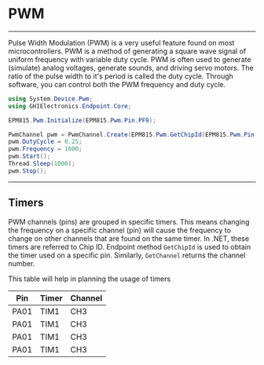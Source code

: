 # PWM
---
Pulse Width Modulation (PWM) is a very useful feature found on most microcontrollers. PWM is a method of generating a square wave signal of uniform frequency with variable duty cycle. PWM is often used to generate (simulate) analog voltages, generate sounds, and driving servo motors. The ratio of the pulse width to it's period is called the duty cycle. Through software, you can control both the PWM frequency and duty cycle.

```cs
using System.Device.Pwm;
using GHIElectronics.Endpoint.Core;

EPM815.Pwm.Initialize(EPM815.Pwm.Pin.PF9);

PwmChannel pwm = PwmChannel.Create(EPM815.Pwm.GetChipId(EPM815.Pwm.Pin.PF9), EPM815.Pwm.GetChannelId(EPM815.Pwm.Pin.PF9));
pwm.DutyCycle = 0.25;
pwm.Frequency = 1000;
pwm.Start();
Thread.Sleep(1000);
pwm.Stop();
```
---

## Timers

PWM channels (pins) are grouped in specific timers. This means changing the frequency on a specific channel (pin) will cause the frequency to change on other channels that are found on the same timer. In .NET, these timers are referred to Chip ID. Endpoint method `GetChipId` is used to obtain the timer used on a specific pin. Similarly, `GetChannel` returns the channel number.

This table will help in planning the usage of timers

Pin |Timer | Channel
-- | -- | --
PA01 | TIM1 | CH3
PA01 | TIM1 | CH3
PA01 | TIM1 | CH3
PA01 | TIM1 | CH3
